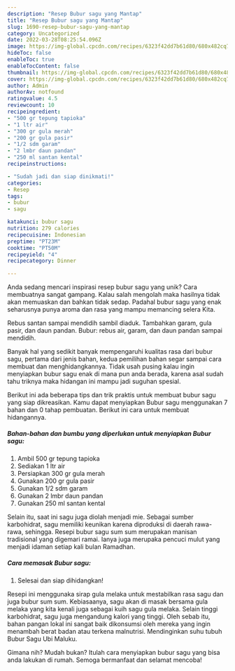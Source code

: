 ```yaml
---
description: "Resep Bubur sagu yang Mantap"
title: "Resep Bubur sagu yang Mantap"
slug: 1690-resep-bubur-sagu-yang-mantap
category: Uncategorized
date: 2022-03-28T08:25:54.096Z
image: https://img-global.cpcdn.com/recipes/6323f42dd7b61d80/680x482cq70/bubur-sagu-foto-resep-utama.jpg
hideToc: false
enableToc: true
enableTocContent: false
thumbnail: https://img-global.cpcdn.com/recipes/6323f42dd7b61d80/680x482cq70/bubur-sagu-foto-resep-utama.jpg
cover: https://img-global.cpcdn.com/recipes/6323f42dd7b61d80/680x482cq70/bubur-sagu-foto-resep-utama.jpg
author: Admin
authorAv: notfound
ratingvalue: 4.5
reviewcount: 10
recipeingredient:
- "500 gr tepung tapioka"
- "1 ltr air"
- "300 gr gula merah"
- "200 gr gula pasir"
- "1/2 sdm garam"
- "2 lmbr daun pandan"
- "250 ml santan kental"
recipeinstructions:

- "Sudah jadi dan siap dinikmati!"
categories:
- Resep
tags:
- bubur
- sagu

katakunci: bubur sagu 
nutrition: 279 calories
recipecuisine: Indonesian
preptime: "PT23M"
cooktime: "PT50M"
recipeyield: "4"
recipecategory: Dinner

---
```





Anda sedang mencari inspirasi resep bubur sagu yang unik? Cara membuatnya sangat gampang. Kalau salah mengolah maka hasilnya tidak akan memuaskan dan bahkan tidak sedap. Padahal bubur sagu yang enak seharusnya punya aroma dan rasa yang mampu memancing selera Kita.





Rebus santan sampai mendidih sambil diaduk. Tambahkan garam, gula pasir, dan daun pandan. Bubur: rebus air, garam, dan daun pandan sampai mendidih.

Banyak hal yang sedikit banyak mempengaruhi kualitas rasa dari bubur sagu, pertama dari jenis bahan, kedua pemilihan bahan segar sampai cara membuat dan menghidangkannya. Tidak usah pusing kalau ingin menyiapkan bubur sagu enak di mana pun anda berada, karena asal sudah tahu triknya maka hidangan ini mampu jadi suguhan spesial.






Berikut ini ada beberapa tips dan trik praktis untuk membuat bubur sagu yang siap dikreasikan. Kamu dapat menyiapkan Bubur sagu menggunakan 7 bahan dan 0 tahap pembuatan. Berikut ini cara untuk membuat hidangannya.

<!--inarticleads1-->

##### Bahan-bahan dan bumbu yang diperlukan untuk menyiapkan Bubur sagu:

1. Ambil 500 gr tepung tapioka
1. Sediakan 1 ltr air
1. Persiapkan 300 gr gula merah
1. Gunakan 200 gr gula pasir
1. Gunakan 1/2 sdm garam
1. Gunakan 2 lmbr daun pandan
1. Gunakan 250 ml santan kental


Selain itu, saat ini sagu juga diolah menjadi mie. Sebagai sumber karbohidrat, sagu memiliki keunikan karena diproduksi di daerah rawa-rawa, sehingga. Resepi bubur sagu sum sum merupakan manisan tradisional yang digemari ramai. Ianya juga merupaka pencuci mulut yang menjadi idaman setiap kali bulan Ramadhan. 

<!--inarticleads2-->

##### Cara memasak Bubur sagu:


1. Selesai dan siap dihidangkan!

Resepi ini menggunaka sirap gula melaka untuk mestabilkan rasa sagu dan juga bubur sum sum. Kebiasaanya, sagu akan di masak bersama gula melaka yang kita kenali juga sebagai kuih sagu gula melaka. Selain tinggi karbohidrat, sagu juga mengandung kalori yang tinggi. Oleh sebab itu, bahan pangan lokal ini sangat baik dikonsumsi oleh mereka yang ingin menambah berat badan atau terkena malnutrisi. Mendinginkan suhu tubuh Bubur Sagu Ubi Maluku. 

Gimana nih? Mudah bukan? Itulah cara menyiapkan bubur sagu yang bisa anda lakukan di rumah. Semoga bermanfaat dan selamat mencoba!
